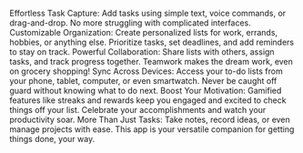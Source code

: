 Effortless Task Capture: Add tasks using simple text, voice commands, or drag-and-drop. No more struggling with complicated interfaces.
Customizable Organization: Create personalized lists for work, errands, hobbies, or anything else. Prioritize tasks, set deadlines, and add reminders to stay on track.
Powerful Collaboration: Share lists with others, assign tasks, and track progress together. Teamwork makes the dream work, even on grocery shopping!
Sync Across Devices: Access your to-do lists from your phone, tablet, computer, or even smartwatch. Never be caught off guard without knowing what to do next.
Boost Your Motivation: Gamified features like streaks and rewards keep you engaged and excited to check things off your list. Celebrate your accomplishments and watch your productivity soar.
More Than Just Tasks: Take notes, record ideas, or even manage projects with ease. This app is your versatile companion for getting things done, your way.
